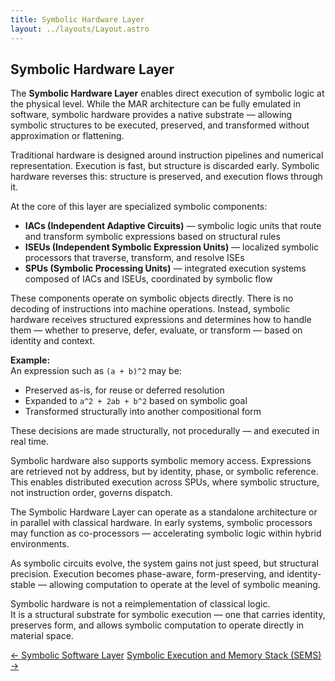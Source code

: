 ```yaml
---
title: Symbolic Hardware Layer
layout: ../layouts/Layout.astro
---
```


## Symbolic Hardware Layer

The **Symbolic Hardware Layer** enables direct execution of symbolic logic at the physical level. While the MAR architecture can be fully emulated in software, symbolic hardware provides a native substrate — allowing symbolic structures to be executed, preserved, and transformed without approximation or flattening.

Traditional hardware is designed around instruction pipelines and numerical representation. Execution is fast, but structure is discarded early. Symbolic hardware reverses this: structure is preserved, and execution flows through it.

At the core of this layer are specialized symbolic components:

- **IACs (Independent Adaptive Circuits)** — symbolic logic units that route and transform symbolic expressions based on structural rules  
- **ISEUs (Independent Symbolic Expression Units)** — localized symbolic processors that traverse, transform, and resolve ISEs  
- **SPUs (Symbolic Processing Units)** — integrated execution systems composed of IACs and ISEUs, coordinated by symbolic flow

These components operate on symbolic objects directly. There is no decoding of instructions into machine operations. Instead, symbolic hardware receives structured expressions and determines how to handle them — whether to preserve, defer, evaluate, or transform — based on identity and context.

**Example:**  
An expression such as `(a + b)^2` may be:

- Preserved as-is, for reuse or deferred resolution  
- Expanded to `a^2 + 2ab + b^2` based on symbolic goal  
- Transformed structurally into another compositional form

These decisions are made structurally, not procedurally — and executed in real time.

Symbolic hardware also supports symbolic memory access. Expressions are retrieved not by address, but by identity, phase, or symbolic reference. This enables distributed execution across SPUs, where symbolic structure, not instruction order, governs dispatch.

The Symbolic Hardware Layer can operate as a standalone architecture or in parallel with classical hardware. In early systems, symbolic processors may function as co-processors — accelerating symbolic logic within hybrid environments.

As symbolic circuits evolve, the system gains not just speed, but structural precision. Execution becomes phase-aware, form-preserving, and identity-stable — allowing computation to operate at the level of symbolic meaning.

Symbolic hardware is not a reimplementation of classical logic.  
It is a structural substrate for symbolic execution — one that carries identity, preserves form, and allows symbolic computation to operate directly in material space.



<div class="hidden sm:flex justify-between mt-12 text-sm font-medium">
  <a href="/software-layer" class="link-nav-soft">← Symbolic Software Layer</a>
  <a href="/sems" class="link-nav-soft">Symbolic Execution and Memory Stack (SEMS) →</a>
</div>
